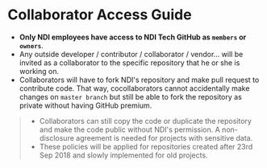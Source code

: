 # Collaborator Access Guide

* **Only NDI employees have access to NDI Tech GitHub as `members` or `owners`**.
* Any outside developer / contributor / collaborator / vendor... will be invited as a collaborator to the specific repository that he or she is working on. 
* Collaborators will have to fork NDI's repository and make pull request to contribute code. That way, cocollaborators cannot accidentally make changes on `master branch` but still be able to fork the repository as private without having GitHub premium.

> * Collaborators can still copy the code or duplicate the repository and make the code public without NDI's permission. A non-disclosure agreement is needed for projects with sensitive data.
> * These policies will be applied for repositories created after 23rd Sep 2018 and slowly implemented for old projects.
